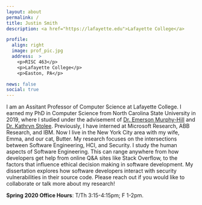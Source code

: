 ```yaml
---
layout: about
permalink: /
title: Justin Smith
description: <a href="https://lafayette.edu">Lafayette College</a>

profile:
  align: right
  image: prof_pic.jpg
  address:  >
    <p>RISC 463</p>
    <p>Lafayette College</p>
    <p>Easton, PA</p>

news: false
social: true
---
```


I am an Assitant Professor of Computer Science at Lafayette College. I earned my PhD in Computer Science from North Carolina State University in 2019, where I studied under the advisement of [Dr. Emerson Murphy-Hill](https://ai.google/research/people/EmersonMurphyHill) and [Dr. Kathryn Stolee](http://kstolee.github.io/). Previously, I have interned at Microsoft Research, ABB Research, and IBM. Now I live in the New York City area with my wife, Emma, and our cat, Butter. My research focuses on the intersections between Software Engineering, HCI, and Security. I study the human aspects of Software Engineering. This can range anywhere from how developers get help from online Q&A sites like Stack Overflow, to the factors that influence ethical decision making in software development. My dissertation explores how software developers interact with security vulnerabilities in their source code. Please reach out if you would like to collaborate or talk more about my research! 

**Spring 2020 Office Hours**: T/Th 3:15-4:15pm; F 1-2pm.

